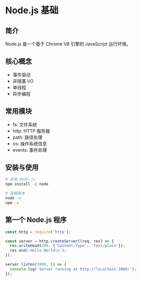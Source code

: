 # Node.js 基础

## 简介
Node.js 是一个基于 Chrome V8 引擎的 JavaScript 运行环境。

## 核心概念
- 事件驱动
- 非阻塞 I/O
- 单线程
- 异步编程

## 常用模块
- fs: 文件系统
- http: HTTP 服务器
- path: 路径处理
- os: 操作系统信息
- events: 事件处理

## 安装与使用
```bash
# 安装 Node.js
npm install -g node

# 查看版本
node -v
npm -v
```

## 第一个 Node.js 程序
```javascript
const http = require('http');

const server = http.createServer((req, res) => {
  res.writeHead(200, {'Content-Type': 'text/plain'});
  res.end('Hello World\n');
});

server.listen(3000, () => {
  console.log('Server running at http://localhost:3000/');
});
``` 